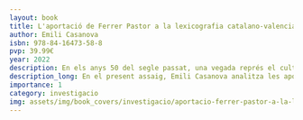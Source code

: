 ```yaml
---
layout: book
title: L'aportació de Ferrer Pastor a la lexicografia catalano-valenciana
author: Emili Casanova
isbn: 978-84-16473-58-8
pvp: 39.99€
year: 2022
description: En els anys 50 del segle passat, una vegada représ el cultiu literari i començat l'ensenyament del valencià al si de Lo Rat Penat, la societat valenciana tenia necessitat d'un vocabulari i d'un diccionari destinats als valencians.
description_long: En el present assaig, Emili Casanova analitza les aportacions a la llengua de l'obra de Ferrer Pastor en el Diccionari General de 1985 i absents en el Diccionari Fabra de 1986.
importance: 1
category: investigacio
img: assets/img/book_covers/investigacio/aportacio-ferrer-pastor-a-la-lexicografia.png
---
```

